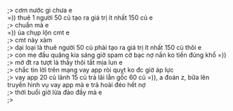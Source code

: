 ;> cơm nước gì chưa e<br>
=)) thuê 1 người 50 củ tạo ra giá trị ít nhất 150 củ e<br>
;> chuẩn mà e<br>
=)) ủa chụp lộn cmt e<br>
;> cmt này xàm <br>
;> dại loại là thuê người 50 củ phải tạo ra giá trị ít nhất 150 củ thôi e<br>
;> con mẹ đầu quăng kia sáng giờ spam cờ bạc nợ nần ko tiền đúng khổ =))<br>
;> mở đt ra tượt là thấy thôi tắt mịa lun e<br>
;> chắc tin lời trên mạng vay app ròi quỵt ko đc giờ áp lực<br>
;> vay app 20 củ lãnh 15 củ trả lãi lẫn gốc 60 củ =)), a đoán z, bữa lên truyền hình vụ vay app mà e trả hoài đéo hết nợ<br>
;> thời buổi giờ lừa đảo đầy mà e<br>
;> 
